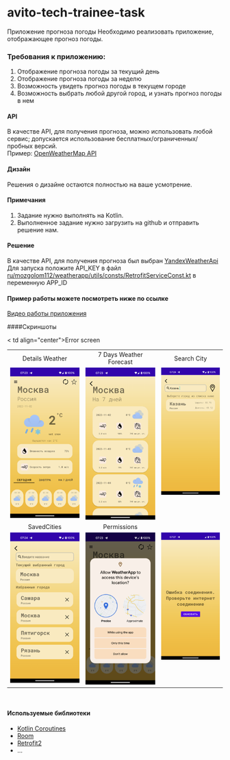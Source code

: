 # avito-tech-trainee-task

Приложение прогноза погоды
Необходимо реализовать приложение, отображающее прогноз погоды.

### Требования к приложению:
1. Отображение прогноза погоды за текущий день
2. Отображение прогноза погоды за неделю
3. Возможность увидеть прогноз погоды в текущем городе
4. Возможность выбрать любой другой город, и узнать прогноз погоды в нем

#### API
В качестве API, для получения прогноза, можно использовать любой сервис; допускается использование бесплатных/ограниченных/пробных версий.\
Пример: [OpenWeatherMap API](https://openweathermap.org/api)

#### Дизайн
Решения о дизайне остаются полностью на ваше усмотрение.

#### Примечания
1. Задание нужно выполнять на Kotlin.
2. Выполненное задание нужно загрузить на github и отправить решение нам.

#### Решение 
В качестве API, для получения прогноза был выбран  [YandexWeatherApi](https://yandex.ru/dev/weather/)
Для запуска положите API_KEY в файл [ru/mozgolom112/weatherapp/utils/consts/RetrofitServiceConst.kt](https://github.com/mozgolom112/avito-tech-trainee-task/blob/main/app/src/main/java/ru/mozgolom112/weatherapp/utils/consts/RetrofitServiceConst.kt) 
в переменную APP_ID

#### Пример работы можете посмотреть ниже по ссылке
[Видео работы приложения](https://github.com/mozgolom112/avito-tech-trainee-task/blob/main/videoandscreenshots/work_example.mp4)

####Скриншоты

<table>
  <tr>
     <td align="center">Details Weather</td>
     <td align="center">7 Days Weather Forecast</td>
     <td align="center">Search City</td>

  </tr>
  <tr>
    <td valign="top"><img src="https://github.com/mozgolom112/avito-tech-trainee-task/blob/main/videoandscreenshots/daily_forecast.png"></td>
    <td valign="top"><img src="https://github.com/mozgolom112/avito-tech-trainee-task/blob/main/videoandscreenshots/weekly_forecast.png"></td>
    <td valign="top"><img src="https://github.com/mozgolom112/avito-tech-trainee-task/blob/main/videoandscreenshots/search_city.png"></td>
  </tr>

  <tr>
    <td align="center">SavedCities</td>
    <td align="center">Permissions</td>
<   td align="center">Error screen</td>
  </tr>

  <tr>
    <td valign="top"><img src="https://github.com/mozgolom112/avito-tech-trainee-task/blob/main/videoandscreenshots/saved_cities.png"></td>
    <td valign="top"><img src="https://github.com/mozgolom112/avito-tech-trainee-task/blob/main/videoandscreenshots/get_location_permission.png"></td>
    <td valign="top"><img src="https://github.com/mozgolom112/avito-tech-trainee-task/blob/main/videoandscreenshots/error_screen.png"></td>
  </tr>
 </table>
 <br>


#### Используемые библиотеки
* [Kotlin Coroutines](https://developer.android.com/kotlin/coroutines)
* [Room](https://developer.android.com/topic/libraries/architecture/room)
* [Retrofit2](https://square.github.io/retrofit/)
* ...


